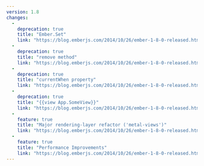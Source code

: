 ```yaml
---
version: 1.8
changes:
  -
    deprecation: true
    title: "Ember.Set"
    link: "https://blog.emberjs.com/2014/10/26/ember-1-8-0-released.html"
  -
    deprecation: true
    title: "remove method"
    link: "https://blog.emberjs.com/2014/10/26/ember-1-8-0-released.html"
  -
    deprecation: true
    title: "currentWhen property"
    link: "https://blog.emberjs.com/2014/10/26/ember-1-8-0-released.html"
  -
    deprecation: true
    title: "{{view App.SomeView}}"
    link: "https://blog.emberjs.com/2014/10/26/ember-1-8-0-released.html"
  -
    feature: true
    title: "Major rendering-layer refactor ('metal-views')"
    link: "https://blog.emberjs.com/2014/10/26/ember-1-8-0-released.html"
  -
    feature: true
    title: "Performance Improvements"
    link: "https://blog.emberjs.com/2014/10/26/ember-1-8-0-released.html"
---
```

